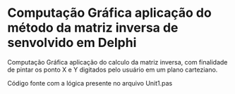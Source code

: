 # Computação Gráfica aplicação do método da matriz inversa de senvolvido em Delphi

Computação Gráfica aplicação do calculo da matriz inversa, com finalidade de pintar os ponto X e Y digitados pelo usuário em um plano carteziano.

Código fonte com a lógica presente no arquivo Unit1.pas

